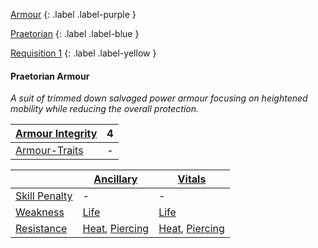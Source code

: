 
[Armour](Game/Armour-List)
{: .label .label-purple }

[Praetorian](Game/Blocks/Praetorian)
{: .label .label-blue }

[Requisition 1](Game/Deployment#Requisition)
{: .label .label-yellow }
#### Praetorian Armour
*A suit of trimmed down salvaged power armour focusing on heightened mobility while reducing the overall protection.*

| [Armour Integrity](Game/Core/Armour#Armour%20Integrity) | 4 |
| :---- | :---- |
| [Armour-Traits](Game/Core/Armour-Traits) | - |

|                                                            | [Ancillary](Game/Core/Injury#Ancillary)                              | [Vitals](Game/Core/Injury#Vitals)                                    |
| ---------------------------------------------------------- | -------------------------------------------------------------------- | -------------------------------------------------------------------- |
| [Skill Penalty](Game/Core/Armour#Skill%20Penalty)          | -                                                                    | -                                                                    |
| [Weakness](Game/Core/Armour#Weakness%20and%20Resistance)   | [Life](Game/Core/Injury#Life)                                        | [Life](Game/Core/Injury#Life)                                        |
| [Resistance](Game/Core/Armour#Weakness%20and%20Resistance) | [Heat](Game/Core/Injury#Heat), [Piercing](Game/Core/Injury#Piercing) | [Heat](Game/Core/Injury#Heat), [Piercing](Game/Core/Injury#Piercing) |


